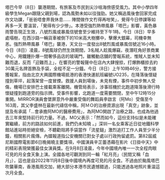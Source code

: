 塔巴今早（8日）襲港期間，有旅客及市民到尖沙咀海傍感受風力。其中小學四年級學生Megan跟隨父親到場，認為風勢未如以往強勁。她又稱追風後會回家完成作文功課，「爸爸唔會畀我休息…… 陣間做作文冇得再咁笑」，覺得今日停課等如再多一天 要溫習，「覺得有少少慘」。本港受強烈熱帶風暴「塔巴」影響，黃色暴雨警告現正生效，八號烈風或暴風信號會至少維持至下午1時。今日（8日）早多處塌樹，在西沙路一輛貨車被倒下的10米高大樹擲中，擊爆大銀幕，司機幸無恙。強烈熱帶風暴「塔巴」襲港，天文台一度發出8號烈風或暴風信號近16小時。今日（8日）凌晨，8號風球仍然生效期間，3名賊人趁風爆竊，夜潛旺角好景商業中心，用鐵錘扑爆一間奢侈品店的玻璃門，雖觸動店舖的警報系統，惟賊人並未知難而退，反而「迎難而上」，在響亮的警報聲中在店內大肆搜掠，打爆飾櫃掠去約30萬元名牌首飾及手袋，全程不足一分鐘。今日（8日）上午10時46分，警方接獲報案，指由北京大興國際機場抵港的香港快運航班編號UO235，在降落後懷疑撞到草坪，起落架曾一度冒煙。救援人員到場後，未見有煙，事件中初步無人受傷，機場已安排巴士接載乘客離開。機管局表示，涉事班機於北跑道降落後滑行時懷疑撞到跑道旁的指示牌。受事件影響，北跑道一度需要關閉，至中午12時15分重開。MIRROR演員會墜屏意外中嚴重受傷的舞蹈員李啟言（阿Mo）受傷至今163周，其父李盛林在最新代禱信中稱，阿ＭＯ的治療資源出現「真空」跡象，並提及有承諾「…會承擔阿MO的醫療費用」，為阿MO開啟了治療之路，也成為他過去三年來堅持前行的力量。不過，MO父表示：「然而如今，這份支持似是未能確實繼續，前方的路該如何前進，我們仍未知曉 。」深圳一名女乘客近日從地鐵科學館站進站時拒絕安檢，不聽勸阻將手袋當作「流星鎚」激烈追打工作人員至少半分鐘，相關影片瘋傳。內媒報道指公安機關已對女子處以行政拘留處罰。第82屆威尼斯國際電影節6日晚揭曉主要獎項，中國演員辛芷蕾憑藉在影片《日掛中天》中的精彩表現榮獲最佳女演員獎。在9月8日凌晨，今年中國境內唯一一次全程肉眼可見的月全食天象上演。全國各地可觀測到同一輪「紅月亮」（民間又稱「血月」），這也是自2022年11月8日後中國境內再度可見的月全食。不過由於颱風塔巴吹襲華南，香港風雨交加，絕大部分本港市民遺憾錯過，只能透過各地照片重温這次月全食。